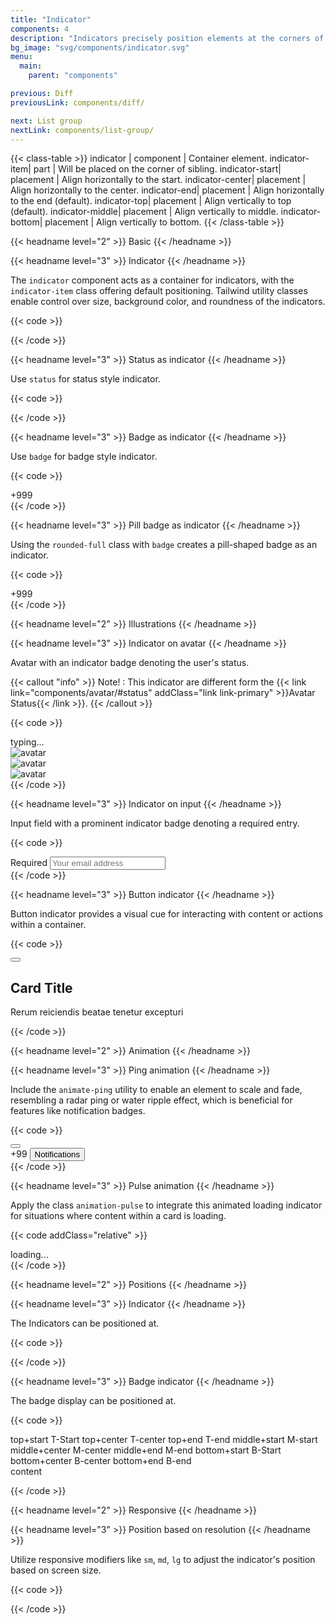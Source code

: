 ```yaml
---
title: "Indicator"
components: 4
description: "Indicators precisely position elements at the corners of other elements, improving visual alignment in user interfaces."
bg_image: "svg/components/indicator.svg"
menu:
  main:
    parent: "components"

previous: Diff
previousLink: components/diff/

next: List group
nextLink: components/list-group/
---
```


<!-- Class table -->

{{< class-table >}}
indicator | component | Container element.
indicator-item| part | Will be placed on the corner of sibling.
indicator-start| placement | Align horizontally to the start.
indicator-center| placement | Align horizontally to the center.
indicator-end| placement | Align horizontally to the end (default).
indicator-top| placement | Align vertically to top (default).
indicator-middle| placement | Align vertically to middle.
indicator-bottom| placement | Align vertically to bottom.
{{< /class-table >}}

<!-------------------- Basic -------------------->

{{< headname level="2" >}} Basic {{< /headname >}}

<!-- Indicator -->

{{< headname level="3" >}} Indicator {{< /headname >}}

The `indicator` component acts as a container for indicators, with the `indicator-item` class offering default positioning. Tailwind utility classes enable control over size, background color, and roundness of the indicators.

{{< code >}}

<div class="indicator">
  <span class="indicator-item bg-primary size-3 rounded-full"></span>
  <div class="bg-primary/10 border-primary grid place-items-center rounded-md border p-3">
    <span class="icon-[tabler--bell] text-primary size-5"></span>
  </div>
</div>
{{< /code >}}

<!-- Status as indicator -->

{{< headname level="3" >}} Status as indicator {{< /headname >}}

Use `status` for status style indicator.

{{< code >}}

<div class="indicator">
  <span class="indicator-item status status-primary status-lg"></span>
  <div class="bg-primary/10 border-primary grid place-items-center rounded-md border p-3">
    <span class="icon-[tabler--bell] text-primary size-5"></span>
  </div>
</div>
{{< /code >}}

<!-- Badge as indicator -->

{{< headname level="3" >}} Badge as indicator {{< /headname >}}

Use `badge` for badge style indicator.

{{< code >}}

<div class="indicator">
  <span class="indicator-item badge badge-primary">+999</span>
  <div class="bg-primary/10 border-primary grid place-items-center rounded-md border p-3">
    <span class="icon-[tabler--bell] text-primary size-5"></span>
  </div>
</div>
{{< /code >}}

<!-- Pill badge as indicator -->

{{< headname level="3" >}} Pill badge as indicator {{< /headname >}}

Using the `rounded-full` class with `badge` creates a pill-shaped badge as an indicator.

{{< code >}}

<div class="indicator">
  <span class="indicator-item badge badge-primary rounded-full">+999</span>
  <div class="bg-primary/10 border-primary grid place-items-center rounded-md border p-3">
    <span class="icon-[tabler--bell] text-primary size-5"></span>
  </div>
</div>
{{< /code >}}

<!-------------------- Illustrations -------------------->

{{< headname level="2" >}} Illustrations {{< /headname >}}

<!-- Indicator on avatar -->

{{< headname level="3" >}} Indicator on avatar {{< /headname >}}

Avatar with an indicator badge denoting the user's status.

{{< callout "info" >}}
Note! : This indicator are different form the {{< link link="components/avatar/#status" addClass="link link-primary" >}}Avatar Status{{< /link >}}.
{{< /callout >}}

{{< code >}}

<div class="avatar indicator me-8">
  <span class="indicator-item badge badge-primary">typing…</span>
  <div class="size-16 rounded-md">
    <img src="https://cdn.flyonui.com/fy-assets/avatar/avatar-8.png" alt="avatar" />
  </div>
</div>

<div class="avatar indicator">
  <span class="indicator-item bg-primary size-3 rounded-full"></span>
  <div class="size-16 rounded-md">
    <img src="https://cdn.flyonui.com/fy-assets/avatar/avatar-8.png" alt="avatar" />
  </div>
</div>

<div class="avatar indicator">
  <span class="indicator-item status status-primary status-lg"></span>
  <div class="size-16 rounded-md">
    <img src="https://cdn.flyonui.com/fy-assets/avatar/avatar-8.png" alt="avatar" />
  </div>
</div>
{{< /code >}}

<!-- Indicator on input -->

{{< headname level="3" >}} Indicator on input {{< /headname >}}

Input field with a prominent indicator badge denoting a required entry.

{{< code >}}

<div class="indicator">
  <span class="indicator-item badge badge-primary">Required</span>
  <input type="text" placeholder="Your email address" class="input" />
</div>
{{< /code >}}

<!-- Button indicator -->

{{< headname level="3" >}} Button indicator {{< /headname >}}

Button indicator provides a visual cue for interacting with content or actions within a container.

{{< code >}}

<div class="indicator mt-4">
  <div class="indicator-item indicator-top">
    <button class="btn btn-error btn-circle btn-sm" aria-label="Close Button Indicator">
      <span class="icon-[tabler--x] size-5"></span>
    </button>
  </div>
  <div class="card">
    <div class="card-body">
      <h2 class="card-title">Card Title</h2>
      <p>Rerum reiciendis beatae tenetur excepturi</p>
    </div>
  </div>
</div>
{{< /code >}}

<!-------------------- Animation -------------------->

{{< headname level="2" >}} Animation {{< /headname >}}

<!-- Ping animation -->

{{< headname level="3" >}} Ping animation {{< /headname >}}

Include the `animate-ping` utility to enable an element to scale and fade, resembling a radar ping or water ripple effect, which is beneficial for features like notification badges.

{{< code  >}}

<div class="indicator">
  <div class="indicator-item inline-grid *:[grid-area:1/1]">
    <div class="status status-error animate-ping"></div>
    <div class="status status-error"></div>
  </div>
  <button class="btn btn-secondary btn-outline btn-square" aria-label="Button Indicator"><span class="icon-[tabler--shopping-bag] size-5"></span></button>
</div>

<div class="indicator">
  <span class="indicator-item badge badge-error rounded-full">
    +99
    <span class="bg-error absolute size-full animate-ping rounded-full opacity-75"></span>
  </span>
  <button class="btn btn-secondary btn-outline">Notifications</button>
</div>
{{< /code >}}

<!-- Pulse animation -->

{{< headname level="3" >}} Pulse animation {{< /headname >}}

Apply the class `animation-pulse` to integrate this animated loading indicator for situations where content within a card is loading.

{{< code addClass="relative" >}}

<div class="bg-primary/10 flex size-32 items-center justify-center rounded-md border border-base-content/20">
  <div class="indicator">
    <span class="badge badge-primary animate-pulse rounded-full">loading...</span>
  </div>
</div>
{{< /code >}}

<!-------------------- Positions -------------------->

{{< headname level="2" >}} Positions {{< /headname >}}

<!-- Indicator -->

{{< headname level="3" >}} Indicator {{< /headname >}}

The Indicators can be positioned at.

{{< code >}}

<div class="indicator">
  <span class="indicator-item indicator-top indicator-start bg-primary size-3 rounded-full"></span>
  <span class="indicator-item indicator-top indicator-center bg-primary size-3 rounded-full"></span>
  <span class="indicator-item indicator-top indicator-end bg-primary size-3 rounded-full"></span>
  <span class="indicator-item indicator-middle indicator-start bg-primary size-3 rounded-full"></span>
  <span class="indicator-item indicator-middle indicator-center bg-primary size-3 rounded-full"></span>
  <span class="indicator-item indicator-middle indicator-end bg-primary size-3 rounded-full"></span>
  <span class="indicator-item indicator-bottom indicator-start bg-primary size-3 rounded-full"></span>
  <span class="indicator-item indicator-bottom indicator-center bg-primary size-3 rounded-full"></span>
  <span class="indicator-item indicator-bottom indicator-end bg-primary size-3 rounded-full"></span>
  <div class="bg-primary/10 border border-primary grid h-32 w-60 place-items-center rounded-md"></div>
</div>
{{< /code >}}

<!-- Badge indicator -->

{{< headname level="3" >}} Badge indicator {{< /headname >}}

The badge display can be positioned at.

{{< code >}}

<div class="indicator my-3 ms-14">
  <span class="indicator-item indicator-top indicator-start badge badge-primary max-sm:px-1">
    <span class="max-sm:hidden">top+start</span> <span class="sm:hidden">T-Start</span>
  </span>
  <span class="indicator-item indicator-top indicator-center badge badge-primary max-sm:px-1">
    <span class="max-sm:hidden">top+center</span> <span class="sm:hidden">T-center</span>
  </span>
  <span class="indicator-item indicator-top indicator-end badge badge-primary max-sm:px-1">
    <span class="max-sm:hidden">top+end</span> <span class="sm:hidden">T-end</span>
  </span>
  <span class="indicator-item indicator-middle indicator-start badge badge-primary max-sm:px-1">
    <span class="max-sm:hidden">middle+start</span> <span class="sm:hidden">M-start</span>
  </span>
  <span class="indicator-item indicator-middle indicator-center badge badge-primary max-sm:px-1">
    <span class="max-sm:hidden">middle+center</span> <span class="sm:hidden">M-center</span>
  </span>
  <span class="indicator-item indicator-middle indicator-end badge badge-primary max-sm:px-1">
    <span class="max-sm:hidden">middle+end</span> <span class="sm:hidden">M-end</span>
  </span>
  <span class="indicator-item indicator-bottom indicator-start badge badge-primary max-sm:px-1">
    <span class="max-sm:hidden">bottom+start</span> <span class="sm:hidden">B-Start</span>
  </span>
  <span class="indicator-item indicator-bottom indicator-center badge badge-primary max-sm:px-1">
    <span class="max-sm:hidden">bottom+center</span> <span class="sm:hidden">B-center</span>
  </span>
  <span class="indicator-item indicator-bottom indicator-end badge badge-primary max-sm:px-1">
    <span class="max-sm:hidden">bottom+end</span> <span class="sm:hidden">B-end</span>
  </span>
  <div class="bg-primary/10 border-primary grid h-32 w-60 place-items-center rounded-md border max-sm:w-40">content</div>
</div>

{{< /code >}}

<!-------------------- Responsive -------------------->

{{< headname level="2" >}} Responsive {{< /headname >}}

<!-- Position bassed on resolution -->

{{< headname level="3" >}} Position based on resolution {{< /headname >}}

Utilize responsive modifiers like `sm`, `md`, `lg` to adjust the indicator's position based on screen size.

{{< code >}}

<div class="indicator">
  <span class="indicator-item indicator-start sm:indicator-middle md:indicator-bottom lg:indicator-center xl:indicator-end status status-primary"></span>
  <div class="bg-primary/10 border-primary grid place-items-center rounded-md border p-3">
    <span class="icon-[tabler--bell] text-primary size-5"></span>
  </div>
</div>
{{< /code >}}
